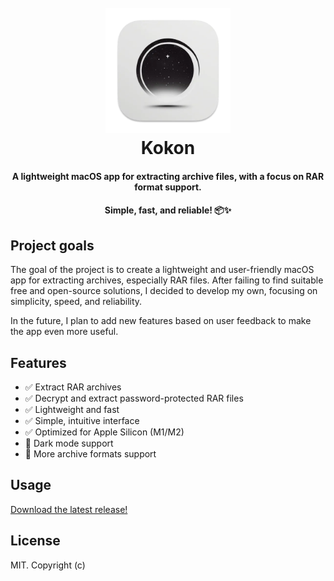 <h1 align="center">
  <br>
    <img src="https://raw.githubusercontent.com/anton-chernianu/kokon/refs/heads/main/assets/512.png" alt="WebTorrent" width="200">
  <br>
  Kokon
</h1>
<h4 align="center">A lightweight macOS app for extracting archive files, with a focus on RAR format support. </h4>
<h4 align="center">Simple, fast, and reliable! 📦✨</h4>

## Project goals

The goal of the project is to create a lightweight and user-friendly macOS app for extracting archives, especially RAR files. After failing to find suitable free and open-source solutions, I decided to develop my own, focusing on simplicity, speed, and reliability.

In the future, I plan to add new features based on user feedback to make the app even more useful.

## Features

- ✅ Extract RAR archives
- ✅ Decrypt and extract password-protected RAR files
- ✅ Lightweight and fast
- ✅ Simple, intuitive interface
- ✅ Optimized for Apple Silicon (M1/M2)
- 🔄 Dark mode support
- 🔄 More archive formats support

## Usage

[Download the latest release!](https://github.com/anton-chernianu/kokon/releases)

## License

MIT. Copyright (c)

